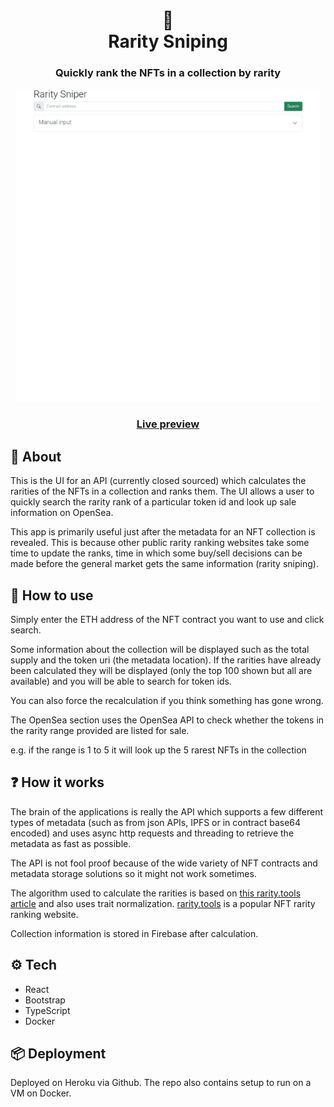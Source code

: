 <h1 align="center">🔫<br>
  Rarity Sniping
</h1>
<h3 align="center">Quickly rank the NFTs in a collection by rarity</h3>

<div align="center" > 
<img src="./preview/sniper.gif" height="500px" />
</div>
<h3 align="center"><a href="https://rarity-sniping.herokuapp.com/" target="_blank">Live preview</a></h3>

## 💬 About

This is the UI for an API (currently closed sourced) which calculates the rarities of the NFTs in a collection and ranks them. The UI allows a user to quickly search the rarity rank of a particular token id and look up sale information on OpenSea.

This app is primarily useful just after the metadata for an NFT collection is revealed. This is because other public rarity ranking websites take some time to update the ranks, time in which some buy/sell decisions can be made before the general market gets the same information (rarity sniping).

## 🚀 How to use

Simply enter the ETH address of the NFT contract you want to use and click search.

Some information about the collection will be displayed such as the total supply and the token uri (the metadata location). If the rarities have already been calculated they will be displayed (only the top 100 shown but all are available) and you will be able to search for token ids.

You can also force the recalculation if you think something has gone wrong.

The OpenSea section uses the OpenSea API to check whether the tokens in the rarity range provided are listed for sale.

e.g. if the range is 1 to 5 it will look up the 5 rarest NFTs in the collection

## ❓ How it works

The brain of the applications is really the API which supports a few different types of metadata (such as from json APIs, IPFS or in contract base64 encoded) and uses async http requests and threading to retrieve the metadata as fast as possible.

The API is not fool proof because of the wide variety of NFT contracts and metadata storage solutions so it might not work sometimes.

The algorithm used to calculate the rarities is based on [this rarity.tools article](https://raritytools.medium.com/ranking-rarity-understanding-rarity-calculation-methods-86ceaeb9b98c) and also uses trait normalization. [rarity.tools](https://rarity.tools/) is a popular NFT rarity ranking website.

Collection information is stored in Firebase after calculation. 

## ⚙ Tech

- React
- Bootstrap
- TypeScript
- Docker

## 📦 Deployment

Deployed on Heroku via Github.
The repo also contains setup to run on a VM on Docker.
